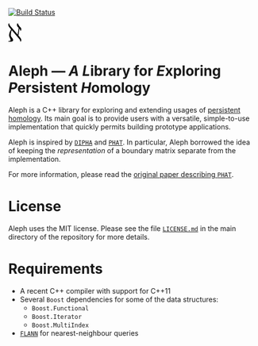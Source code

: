 [![Build Status](https://travis-ci.org/Submanifold/Aleph.svg?branch=master)](https://travis-ci.org/Submanifold/Aleph)

![Aleph logo](Aleph.png "The logo of Aleph in all its glory")

# Aleph &mdash; *A* *L*ibrary for *E*xploring *P*ersistent *H*omology

Aleph is a C++ library for exploring and extending usages of [persistent
homology](https://en.wikipedia.org/wiki/Persistent_homology). Its main
goal is to provide users with a versatile, simple-to-use implementation
that quickly permits building prototype applications.

Aleph is inspired by [`DIPHA`](https://github.com/DIPHA/dipha) and
[`PHAT`](https://bitbucket.org/phat-code/phat). In particular, Aleph
borrowed the idea of keeping the *representation* of a boundary matrix
separate from the implementation.

For more information, please read the [original paper describing
`PHAT`](https://people.mpi-inf.mpg.de/~mkerber/bkrw-pphat.pdf).

# License

Aleph uses the MIT license. Please see the file [`LICENSE.md`](LICENSE.md)
in the main directory of the repository for more details.

# Requirements

* A recent C++ compiler with support for C++11
* Several `Boost` dependencies for some of the data structures:
  * `Boost.Functional`
  * `Boost.Iterator`
  * `Boost.MultiIndex` 
* [`FLANN`](https://github.com/mariusmuja/flann) for nearest-neighbour queries
